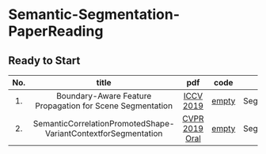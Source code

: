 # Semantic-Segmentation-PaperReading

## Ready to Start

| No. | title | pdf | code | Brief| 
| :-: | :-: | :-: | :-: | :-:|
|1.| Boundary-Aware Feature Propagation for Scene Segmentation|[ICCV 2019](https://arxiv.org/abs/1909.00179)|[empty]()|Segmentation|
|2.| SemanticCorrelationPromotedShape-VariantContextforSegmentation |[CVPR 2019 Oral](https://arxiv.org/pdf/1909.02651.pdf)|[empty]()|Segmentation|
